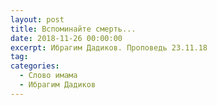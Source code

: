 ```yaml
---
layout: post
title: Вспоминайте смерть...
date: 2018-11-26 00:00:00
excerpt: Ибрагим Дадиков. Проповедь 23.11.18
tag:
categories:
  - Слово имама
  - Ибрагим Дадиков
---
```


<div id="vk_playlist_-148559660_26"></div>

<script type="text/javascript" src="https://vk.com/js/api/openapi.js?159"></script>

<script type="text/javascript">VK.init({
            apiId: 6424843,
            status: true,
            onlyWidgets: true
          });
          (function() {
            VK.Auth.getLoginStatus(function(res) {
                if (res.status === 'connected') {
                    VK.Widgets.Playlist("vk_playlist_-148559660_26", -148559660, 26,'fb0b587d93996d0743');
                } else {
                    var container = document.getElementById('vk_playlist_-148559660_26');
                    container.innerHTML = '<audio controls preload="none"><source src="https://firebasestorage.googleapis.com/v0/b/kaziyat-ru.appspot.com/o/%D0%92%D1%81%D0%BF%D0%BE%D0%BC%D0%B8%D0%BD%D0%B0%D0%B9%D1%82%D0%B5%20%D1%81%D0%BC%D0%B5%D1%80%D1%82%D1%8C...%2F%D0%98%D0%B1%D1%80%D0%B0%D0%B3%D0%B8%D0%BC%20%D0%94%D0%B0%D0%B4%D0%B8%D0%BA%D0%BE%D0%B2.%20%D0%9F%D1%80%D0%BE%D0%BF%D0%BE%D0%B2%D0%B5%D0%B4%D1%8C%2023.11.18.%201-%D1%8F%20%D1%87%D0%B0%D1%81%D1%82%D1%8C.mp3.mp3?alt=media&token=35069e1a-f823-44c7-a013-c75139ff320a"></audio><br/><audio controls preload="none"><source src="https://firebasestorage.googleapis.com/v0/b/kaziyat-ru.appspot.com/o/%D0%92%D1%81%D0%BF%D0%BE%D0%BC%D0%B8%D0%BD%D0%B0%D0%B9%D1%82%D0%B5%20%D1%81%D0%BC%D0%B5%D1%80%D1%82%D1%8C...%2F%D0%98%D0%B1%D1%80%D0%B0%D0%B3%D0%B8%D0%BC%20%D0%94%D0%B0%D0%B4%D0%B8%D0%BA%D0%BE%D0%B2.%D0%9F%D1%80%D0%BE%D0%BF%D0%BE%D0%B2%D0%B5%D0%B4%D1%8C%2023.11.18.2-%D1%8F%20%D1%87%D0%B0%D1%81%D1%82%D1%8C.mp3.mp3?alt=media&token=1b3a7d1e-535b-42b7-b70b-83e38e7f85a3"></audio><br/>'
                }
            });
        }());</script>